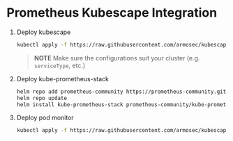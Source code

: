 # Prometheus Kubescape Integration

1. Deploy kubescape
    ```bash
    kubectl apply -f https://raw.githubusercontent.com/armosec/kubescape/master/httphandler/examples/prometheus/kubescape.yaml
    ```
    > **NOTE** Make sure the configurations suit your cluster (e.g. `serviceType`, etc.)

2. Deploy kube-prometheus-stack
    ```bash
    helm repo add prometheus-community https://prometheus-community.github.io/helm-charts
    helm repo update
    helm install kube-prometheus-stack prometheus-community/kube-prometheus-stack --set prometheus.prometheusSpec.podMonitorSelectorNilUsesHelmValues=false,prometheus.prometheusSpec.serviceMonitorSelectorNilUsesHelmValues=false
    ```
3. Deploy pod monitor
    ```bash
    kubectl apply -f https://raw.githubusercontent.com/armosec/kubescape/master/httphandler/examples/prometheus/kubescape.yaml
    ```


